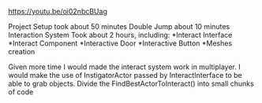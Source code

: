 https://youtu.be/oi02nbcBUag

Project Setup took about 50 minutes
Double Jump about 10 minutes
Interaction System Took about 2 hours, including:
    *Interact Interface
    *Interact Component
    *Interactive Door
    *Interactive Button
    *Meshes creation

Given more time I would made the interact system work in multiplayer.
I would make the use of InstigatorActor passed by InteractInterface to be able to grab objects.
Divide the FindBestActorToInteract() into small chunks of code